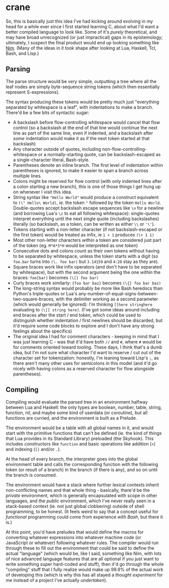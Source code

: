 # crane

So, this is basically just this idea I've had kicking around evolving in my head for a while ever since I first started learning C, about what I'd want a better compiled language to look like. Some of it's *purely* theoretical, and may have broad unrecognized (or just impractical) gaps in its epistemology; ultimately, I suspect the final product would end up looking something like [Nim](https://nim-lang.org/). (Many of the ideas in it took shape after looking at Lua, Haskell, Tcl, Bash, and Lisp.)

## Parsing

The parse structure would be *very* simple, outputting a tree where all the leaf nodes are simply byte-sequence string tokens (which then essentially represent S-expressions).

The syntax producing these tokens would be pretty much just "everything separated by whitespace is a leaf", with indentations to make a branch. There'd be a few bits of syntactic sugar:

- A backslash before flow-controlling whitespace would cancel that flow control (so a backslash at the end of that line would continue the next line as part of the same line, even if indented, and a backslash after *some* indentation would make it as if the next token started at that backslash)
- Any character outside of quotes, including non-flow-controlling-whitespace or a normally-starting quote, can be backslash-escaped as a single-character literal, Bash-style.
- Parentheses denote an inline branch. The first level of indentation within parentheses is ignored, to make it easier to span a branch across multiple lines.
- Colons might be reserved for flow control (with only indented lines after a colon starting a new branch), this is one of those things I get hung up on whenever I visit this idea.
- String syntax like `"Hello World"` would produce a construct equivalent to `(\" Hello\ World)`, ie. the token `"` followed by the token `Hello World`. Double-quotes accept backslash escape sequences like `\n` for a newline (and borrowing Lua's `\z` to eat all following whitespace): single-quotes interpret everything until the next single quote (including backslashes) literally (so backslash, as a token, can be written as either `\\` or `'\'`).
- Tokens starting with a non-letter character (if not backslash-escaped or the first token) would be treated as infix, ie `1 + 1` produces `(\+ 1 1)`
- Most other non-letter characters *within* a token are considered just part of the token (eg. `M*A*S*H` would be interpreted as one token)
- Consecutive dots and colons count as their own tokens without having to be separated by whitespace, unless the token starts with a digit (so `foo.bar` turns into `(\. foo bar)` but `3.14159` and `4:20` stay as they are).
- Square braces work like infix operators (and don't have to be separated by whitespace), but with the second argument being the one *within* the braces: `foo[bar]` becomes `(\[] foo bar)`
- Curly braces work similarly: `{foo bar baz}` becomes `(\{} foo bar baz)`
- The long-string syntax would probably be more like Bash heredocs than Python's triple-quotes or Lua's any-number-of-equal-signs-between-two-square-braces, with the delimiter working as a second parameter (which would generally be ignored): I'm thinking `[[here stringhere` evaluating to `(\[[ string here)`. (I've got some ideas around including end braces after the start / end token, which could be used to distinguish whether indentation / first newlines should be discarded, but it'd require some code blocks to explore and I don't have any strong feelings about the specifics)
- The original idea I had for comment characters - keeping in mind that I was just learning C - was that it'd have both `//` and `#`, where `#` would be for comments oriented toward *tooling*. These days, I think that's a dumb idea, but I'm not sure what character I'd want to reserve / cut out of the character set for tokenization: honestly, I'm leaning toward Lisp's `;`, as there aren't many other uses for semicolons in this model (and it'd go nicely with having colons as a reserved character for flow alongside parentheses).

## Compiling

Compiling would evaluate the parsed tree in an environment halfway between Lua and Haskell: the only types are boolean, number, table, string, function, nil, and maybe some kind of userdata (or coroutine), but all functions are curried, and the environment is built as a Prelude.

The environment would be a table with all global names in it, and would start with the primitive functions that can't be defined (ie. the kind of things that Lua provides in its Standard Library) preloaded (the Skyhook). This includes constructors like `function` and basic operations like addition (`+`) and indexing (`[]` and/or `.`).

At the head of every branch, the interpreter goes into the global environment table and calls the corresponding function with the following token (or result of a branch) in the branch (if there is any), and so on until the branch is consumed.

The environment would have a stack where further lexical contexts inherit non-conflicting names and that whole thing - basically, there'd be the *private* environment, which is generally encapsulated with scope in other languages, and the *public* environment, which I've never really seen in a stack-based context (ie. not just global clobbering) outside of shell programming, to be honest. (It feels weird to say that a concept useful for *functional* programming could come from experience with *Bash*, but there it is.)

At this point, you'd have preludes that would define the macros for converting whatever expressions into whatever machine code (or JavaScript or whatever) following whatever rules. The compiler would run through these to fill out the environment that could be said to define the actual "language" (which would be, like I said, something like Nim, with lots of nice advanced language features that are all optional if you just want to write something super hard-coded and stuff), then it'd go through the whole "compiling" stuff that I fully realize would make up 99.9% of the actual work of developing this (which is why this has all stayed a *thought experiment* for me instead of a project I've actually *undertaken*).
